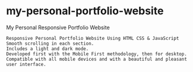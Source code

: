 # my-personal-portfolio-website

My Personal Responsive Portfolio Website

    Responsive Personal Portfolio Website Using HTML CSS & JavaScript
    Smooth scrolling in each section.
    Includes a light and dark mode.
    Developed first with the Mobile First methodology, then for desktop.
    Compatible with all mobile devices and with a beautiful and pleasant user interface.

